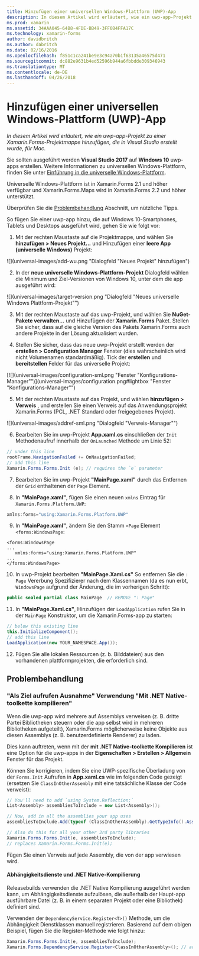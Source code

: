 ```yaml
---
title: Hinzufügen einer universellen Windows-Plattform (UWP)-App
description: In diesem Artikel wird erläutert, wie ein uwp-app-Projekt zu einer Xamarin.Forms-Projektmappe hinzufügen, die in Visual Studio erstellt wurde, für Mac.
ms.prod: xamarin
ms.assetid: 34AAA045-64B8-4FDE-BB49-3FF0B4FFA17C
ms.technology: xamarin-forms
author: davidbritch
ms.author: dabritch
ms.date: 02/16/2016
ms.openlocfilehash: f851c1ca241be9e3c94a70b1f63135a46575d471
ms.sourcegitcommit: dc882e9631b4ed52596b944a6fbbdde309346943
ms.translationtype: MT
ms.contentlocale: de-DE
ms.lasthandoff: 04/26/2018
---
```

# <a name="adding-a-universal-windows-platform-uwp-app"></a>Hinzufügen einer universellen Windows-Plattform (UWP)-App

_In diesem Artikel wird erläutert, wie ein uwp-app-Projekt zu einer Xamarin.Forms-Projektmappe hinzufügen, die in Visual Studio erstellt wurde, für Mac._

Sie sollten ausgeführt werden **Visual Studio 2017** auf **Windows 10** uwp-apps erstellen. Weitere Informationen zu universellen Windows-Plattform, finden Sie unter [Einführung in die universelle Windows-Plattform](/windows/uwp/get-started/universal-application-platform-guide/).

Universelle Windows-Plattform ist in Xamarin.Forms 2.1 und höher verfügbar und Xamarin.Forms.Maps wird in Xamarin.Forms 2.2 und höher unterstützt.

Überprüfen Sie die <a href="#troubleshooting">Problembehandlung</a> Abschnitt, um nützliche Tipps.

So fügen Sie einer uwp-app hinzu, die auf Windows 10-Smartphones, Tablets und Desktops ausgeführt wird, gehen Sie wie folgt vor:

 1. Mit der rechten Maustaste auf die Projektmappe, und wählen Sie **hinzufügen > Neues Projekt...**  und Hinzufügen einer **leere App (universelle Windows)** Projekt:

  ![](universal-images/add-wu.png "Dialogfeld "Neues Projekt" hinzufügen")

 2. In der **neue universelle Windows-Plattform-Projekt** Dialogfeld wählen die Minimum und Ziel-Versionen von Windows 10, unter dem die app ausgeführt wird:

  ![](universal-images/target-version.png "Dialogfeld "Neues universelle Windows Plattform-Projekt"")

 3. Mit der rechten Maustaste auf das uwp-Projekt, und wählen Sie **NuGet-Pakete verwalten...**  und Hinzufügen der **Xamarin.Forms** Paket. Stellen Sie sicher, dass auf die gleiche Version des Pakets Xamarin.Forms auch andere Projekte in der Lösung aktualisiert wurden.

 4. Stellen Sie sicher, dass das neue uwp-Projekt erstellt werden der **erstellen > Configuration Manager** Fenster (dies wahrscheinlich wird nicht Volumenamen standardmäßig). Tick der **erstellen** und **bereitstellen** Felder für das universelle Projekt:

  [![](universal-images/configuration-sml.png "Fenster "Konfigurations-Manager"")](universal-images/configuration.png#lightbox "Fenster "Konfigurations-Manager"")

 5. Mit der rechten Maustaste auf das Projekt, und wählen **hinzufügen > Verweis** , und erstellen Sie einen Verweis auf das Anwendungsprojekt Xamarin.Forms (PCL, .NET Standard oder freigegebenes Projekt).

  ![](universal-images/addref-sml.png "Dialogfeld "Verweis-Manager"")

 6. Bearbeiten Sie im uwp-Projekt **App.xaml.cs** einschließen der `Init` Methodenaufruf innerhalb der `OnLaunched` Methode um Linie 52:

```csharp
// under this line
rootFrame.NavigationFailed += OnNavigationFailed;
// add this line
Xamarin.Forms.Forms.Init (e); // requires the `e` parameter
```

 7. Bearbeiten Sie im uwp-Projekt **"MainPage.xaml"** durch das Entfernen der `Grid` enthaltenen der `Page` Element.

 8. In **"MainPage.xaml"**, fügen Sie einen neuen `xmlns` Eintrag für `Xamarin.Forms.Platform.UWP`:

```csharp
xmlns:forms="using:Xamarin.Forms.Platform.UWP"
```

 9. In **"MainPage.xaml"**, ändern Sie den Stamm `<Page` Element `<forms:WindowsPage`:

```xaml
<forms:WindowsPage
...
   xmlns:forms="using:Xamarin.Forms.Platform.UWP"
...
</forms:WindowsPage>
```

 10. In uwp-Projekt bearbeiten **"MainPage.Xaml.cs"** So entfernen Sie die `: Page` Vererbung Spezifizierer nach dem Klassennamen (da es nun erbt, `WindowsPage` aufgrund der Änderung, die im vorherigen Schritt):

```csharp
public sealed partial class MainPage  // REMOVE ": Page"
```

 11. In **"MainPage.Xaml.cs"**, Hinzufügen der `LoadApplication` rufen Sie in der `MainPage` Konstruktor, um die Xamarin.Forms-app zu starten:

```csharp
// below this existing line
this.InitializeComponent();
// add this line
LoadApplication(new YOUR_NAMESPACE.App());
```

<!--
11 . Double-click **Package.appxmanifest** to set these capabilities
  that are often required:

  Capabilities set:

  * Internet (Client)
  * Location
-->

12. Fügen Sie alle lokalen Ressourcen (z. b. Bilddateien) aus den vorhandenen plattformprojekten, die erforderlich sind.

<a name="troubleshooting" />

## <a name="troubleshooting"></a>Problembehandlung

<a name="target-invocation-exception" />

### <a name="target-invocation-exception-when-using-compile-with-net-native-tool-chain"></a>"Als Ziel aufrufen Ausnahme" Verwendung "Mit .NET Native-toolkette kompilieren"

Wenn die uwp-app wird mehrere auf Assemblys verweisen (z. B. dritte Partei Bibliotheken steuern oder die app selbst wird in mehreren Bibliotheken aufgeteilt), Xamarin.Forms möglicherweise keine Objekte aus diesen Assemblys (z. B. benutzerdefinierte Renderer) zu laden.

Dies kann auftreten, wenn mit der **mit .NET Native-toolkette Kompilieren** ist eine Option für die uwp-apps in der **Eigenschaften > Erstellen > Allgemein** Fenster für das Projekt.

Können Sie korrigieren, indem Sie eine UWP-spezifische Überladung von der `Forms.Init` Aufrufen in **App.xaml.cs** wie im folgenden Code gezeigt (ersetzen Sie `ClassInOtherAssembly` mit eine tatsächliche Klasse der Code verweist):

```csharp
// You'll need to add `using System.Reflection;`
List<Assembly> assembliesToInclude = new List<Assembly>();

// Now, add in all the assemblies your app uses
assembliesToInclude.Add(typeof (ClassInOtherAssembly).GetTypeInfo().Assembly);

// Also do this for all your other 3rd party libraries
Xamarin.Forms.Forms.Init(e, assembliesToInclude);
// replaces Xamarin.Forms.Forms.Init(e);
```

Fügen Sie einen Verweis auf jede Assembly, die von der app verwiesen wird.

#### <a name="dependency-services-and-net-native-compilation"></a>Abhängigkeitsdienste und .NET Native-Kompilierung

Releasebuilds verwenden die .NET Native Kompilierung ausgeführt werden kann, um Abhängigkeitsdienste aufzulösen, die außerhalb der Haupt-app ausführbare Datei (z. B. in einem separaten Projekt oder eine Bibliothek) definiert sind.

Verwenden der `DependencyService.Register<T>()` Methode, um die Abhängigkeit Dienstklassen manuell registrieren. Basierend auf dem obigen Beispiel, fügen Sie die Register-Methode wie folgt hinzu:

```csharp
Xamarin.Forms.Forms.Init(e, assembliesToInclude);
Xamarin.Forms.DependencyService.Register<ClassInOtherAssembly>(); // add this
```
